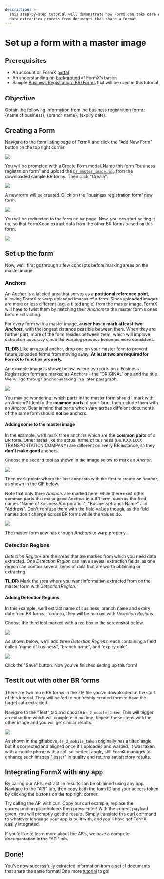 ```yaml
---
description: >-
  This step-by-step tutorial will demonstrate how FormX can take care of the
  data extraction process from documents that share a format
---
```


# Set up a form with a master image

## Prerequisites

* An account on FormX [portal](https://formextractor.oursky.com/)
* An understanding on [background](../background.md) of FormX's basics
* Sample [Business Registration \(BR\) Forms](https://drive.google.com/drive/folders/12hSnSbN2JyY_iwi3XAhBiMxpp1wCvHib?usp=sharing) that will be used in this tutorial

## Objective

Obtain the following information from the business registration forms: {name of business}, {branch name}, {expiry date}.

## Creating a Form

Navigate to the form listing page of FormX and click the "Add New Form" button on the top right corner.

![](../.gitbook/assets/screenshot-2021-01-05-at-6.40.54-pm.png)

You will be prompted with a Create Form modal. Name this form "business registration form" and upload the [`br_master_image.jpg`](https://drive.google.com/file/d/1YF3RddeqKW4J11vO9QhuiCOfWca9--Rh/view?usp=sharing) from the downloaded sample BR forms. Then click "Create":

![](../.gitbook/assets/screenshot-2021-01-06-at-2.22.49-pm.png)

A new form will be created. Click on the "business registration form" new form.

![](../.gitbook/assets/screenshot-2021-01-06-at-2.28.13-pm.png)

You will be redirected to the form editor page. Now, you can start setting it up, so that FormX can extract data from the other BR forms based on this form.

![](../.gitbook/assets/screenshot-2021-01-06-at-2.29.35-pm.png)

## Set up the form

Now, we'll first go through a few concepts before marking areas on the master image.

### Anchors

An [_Anchor_](../features/labeller/anchor.md) is a labeled area that serves as a **positional reference point**, allowing FormX to warp uploaded images of a form. Since uploaded images are more or less different \(e.g. a tilted angle\) from the master image, FormX will have to twist them by matching their _Anchors_ to the master form's ones before extracting.

For every form with a master image, **a user has to mark at least two** _**Anchors**_, with the longest distance possible between them. When they are further part, more of the form resides between them, which will improve extraction accuracy since the warping process becomes more consistent. 

**TL;DR:** Like an actual anchor, drop one on your master form to prevent future uploaded forms from moving away. **At least two are required for FormX to function properly.**

An example image is shown below, where two parts on a Business Registration form are marked as _Anchors_ - the "ORIGINAL" one and the title. We will go through anchor-marking in a later paragraph.

![](../.gitbook/assets/screenshot-2021-01-15-at-8.08.51-pm.png)

You may be wondering: which parts in the master form should I mark with an _Anchor_? Identify the **common parts** of your form, then include them with an _Anchor_. Bear in mind that parts which vary across different documents of the same form should **not** be anchors.

#### Adding some to the master image

In the example, we'll mark three anchors which are the **common parts** of a BR form. Other areas like the actual name of business \(i.e. KXX DXX TRANSPORTATION COMPANY\) are different on every BR instance, so they **don't make good** anchors.

Choose the second tool as shown in the image below to mark an _Anchor_.

![](../.gitbook/assets/screenshot-2021-01-06-at-5.14.33-pm.png)

Then mark points where the last connects with the first to create an _Anchor_, as shown in the GIF below. 

Note that only three _Anchors_ are marked here, while there exist other common parts that make good _Anchors_ in a BR form, such as the field names "Name of Business/Corporation", "Business/Branch Name" and "Address". Don't confuse them with the field values though, as the field names don't change across BR forms while the values do.

![](../.gitbook/assets/ezgif-7-aaa61b2b35b0.gif)

The master form now has enough _Anchors_ to warp properly.

### Detection Regions

_Detection Regions_ are the areas that are marked from which you need data extracted. One _Detection Region_ can have several extraction fields, as one region can contain several items of data that are worth obtaining or extracting.

**TL;DR:** Mark the area where you want information extracted from on the master form with _Detection Region._

#### Adding Detection Regions

In this example, we'll extract name of business, branch name and expiry date from BR forms. To do so, they will be marked with _Detection Regions_.

Choose the third tool marked with a red box in the screenshot below:

![](../.gitbook/assets/screenshot-2021-01-06-at-5.37.52-pm.png)

As shown below, we'll add three _Detection Regions,_ each containing a field called "name of business", "branch name", and "expiry date".

![](../.gitbook/assets/ezgif-7-036dabcfb491.gif)

Click the "Save" button. Now you've finished setting up this form!

## Test it out with other BR forms

There are two more BR forms in the ZIP file you've downloaded at the start of this tutorial. They will be fed to our freshly created form to have the target data extracted.

Navigate to the "Test" tab and choose `br_2_mobile_taken`. This will trigger an extraction which will complete in no time. Repeat these steps with the other image and you will get similar results.

![](../.gitbook/assets/ezgif-7-048fa1738870.gif)

As shown in the gif above, `br_2_mobile_taken` originally has a tilted angle but it's corrected and aligned once it's uploaded and warped. It was taken with a mobile phone with a not-so-perfect angle, still FormX manages to enhance such images "lesser" in quality and returns satisfactory results. 

## Integrating FormX with any app

By calling our APIs, extraction results can be obtained using any app. Navigate to the "API" tab, then copy both the form ID and your access token by clicking the buttons on the top right corner. 

Try calling the API with curl. Copy our curl example, replace the corresponding placeholders then press enter! With the correct payload given, you will promptly get the results. Simply translate this curl command to whatever language your app is built with, and you'll have got FormX easily integrated.

If you'd like to learn more about the APIs, we have a complete documentation in the "API" tab.

## Done!

You've now successfully extracted information from a set of documents that share the same format! One more [tutorial](set-up-a-form-without-master-image.md) to go!

